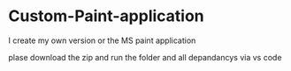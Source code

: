 # Custom-Paint-application
I create my own version or the MS paint application 

plase download the zip and run the folder and all depandancys via vs code 
